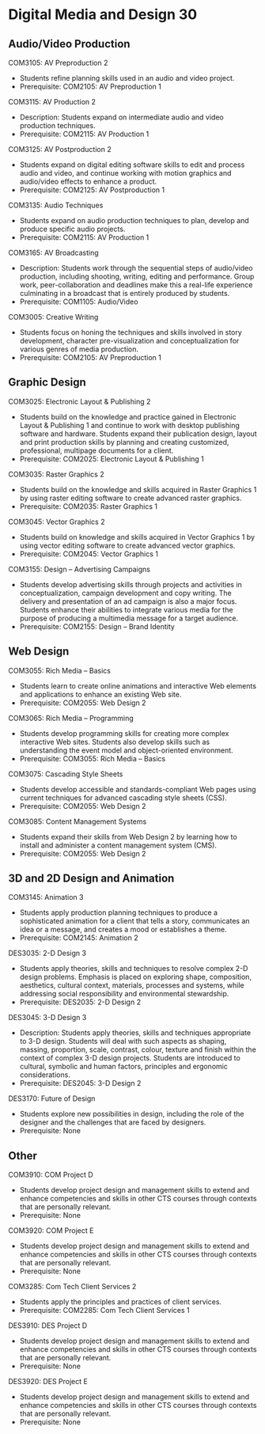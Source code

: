 # Digital Media and Design 30

## Audio/Video Production

COM3105: AV Preproduction 2

* Students refine planning skills used in an audio and video project.
* Prerequisite: COM2105: AV Preproduction 1

COM3115: AV Production 2

* Description: Students expand on intermediate audio and video production techniques.
* Prerequisite: COM2115: AV Production 1

COM3125: AV Postproduction 2

* Students expand on digital editing software skills to edit and process audio and video, and continue working with motion graphics and audio/video effects to enhance a product.
* Prerequisite: COM2125: AV Postproduction 1

COM3135: Audio Techniques

* Students expand on audio production techniques to plan, develop and produce specific audio projects.
* Prerequisite: COM2115: AV Production 1

COM3165: AV Broadcasting

* Description: Students work through the sequential steps of audio/video production, including shooting, writing, editing and performance. Group work, peer-collaboration and deadlines make this a real-life experience culminating in a broadcast that is entirely produced by students.
* Prerequisite: COM1105: Audio/Video

COM3005: Creative Writing

* Students focus on honing the techniques and skills involved in story development, character pre-visualization and conceptualization for various genres of media production.
* Prerequisite: COM2105: AV Preproduction 1

## Graphic Design

COM3025: Electronic Layout & Publishing 2

* Students build on the knowledge and practice gained in Electronic Layout & Publishing 1 and continue to work with desktop publishing software and hardware. Students expand their publication design, layout and print production skills by planning and creating customized, professional, multipage documents for a client.
* Prerequisite: COM2025: Electronic Layout & Publishing 1

COM3035: Raster Graphics 2

* Students build on the knowledge and skills acquired in Raster Graphics 1 by using raster editing software to create advanced raster graphics.
* Prerequisite: COM2035: Raster Graphics 1

COM3045: Vector Graphics 2

* Students build on knowledge and skills acquired in Vector Graphics 1 by using vector editing software to create advanced vector graphics.
* Prerequisite: COM2045: Vector Graphics 1

COM3155: Design – Advertising Campaigns

* Students develop advertising skills through projects and activities in conceptualization, campaign development and copy writing. The delivery and presentation of an ad campaign is also a major focus. Students enhance their abilities to integrate various media for the purpose of producing a multimedia message for a target audience.
* Prerequisite: COM2155: Design – Brand Identity


## Web Design

COM3055: Rich Media – Basics

* Students learn to create online animations and interactive Web elements and applications to enhance an existing Web site.
* Prerequisite: COM2055: Web Design 2

COM3065: Rich Media – Programming

* Students develop programming skills for creating more complex interactive Web sites. Students also develop skills such as understanding the event model and object-oriented environment.
* Prerequisite: COM3055: Rich Media – Basics

COM3075: Cascading Style Sheets

* Students develop accessible and standards-compliant Web pages using current techniques for advanced cascading style sheets (CSS).
* Prerequisite: COM2055: Web Design 2

COM3085: Content Management Systems

* Students expand their skills from Web Design 2 by learning how to install and administer a content management system (CMS).
* Prerequisite: COM2055: Web Design 2

## 3D and 2D Design and Animation

COM3145: Animation 3

* Students apply production planning techniques to produce a sophisticated animation for a client that tells a story, communicates an idea or a message, and creates a mood or establishes a theme.
* Prerequisite: COM2145: Animation 2

DES3035: 2-D Design 3

* Students apply theories, skills and techniques to resolve complex 2-D design problems. Emphasis is placed on exploring shape, composition, aesthetics, cultural context, materials, processes and systems, while addressing social responsibility and environmental stewardship.
* Prerequisite: DES2035: 2-D Design 2

DES3045: 3-D Design 3

* Description: Students apply theories, skills and techniques appropriate to 3-D design. Students will deal with such aspects as shaping, massing, proportion, scale, contrast, colour, texture and finish within the context of complex 3-D design projects. Students are introduced to cultural, symbolic and human factors, principles and ergonomic considerations.
* Prerequisite: DES2045: 3-D Design 2

DES3170: Future of Design

* Students explore new possibilities in design, including the role of the designer and the challenges that are faced by designers.
* Prerequisite: None

## Other

COM3910: COM Project D

* Students develop project design and management skills to extend and enhance competencies and skills in other CTS courses through contexts that are personally relevant.
* Prerequisite: None

COM3920: COM Project E

* Students develop project design and management skills to extend and enhance competencies and skills in other CTS courses through contexts that are personally relevant.
* Prerequisite: None

COM3285: Com Tech Client Services 2

* Students apply the principles and practices of client services.
* Prerequisite: COM2285: Com Tech Client Services 1

DES3910: DES Project D

* Students develop project design and management skills to extend and enhance competencies and skills in other CTS courses through contexts that are personally relevant.
* Prerequisite: None

DES3920: DES Project E

* Students develop project design and management skills to extend and enhance competencies and skills in other CTS courses through contexts that are personally relevant.
* Prerequisite: None
